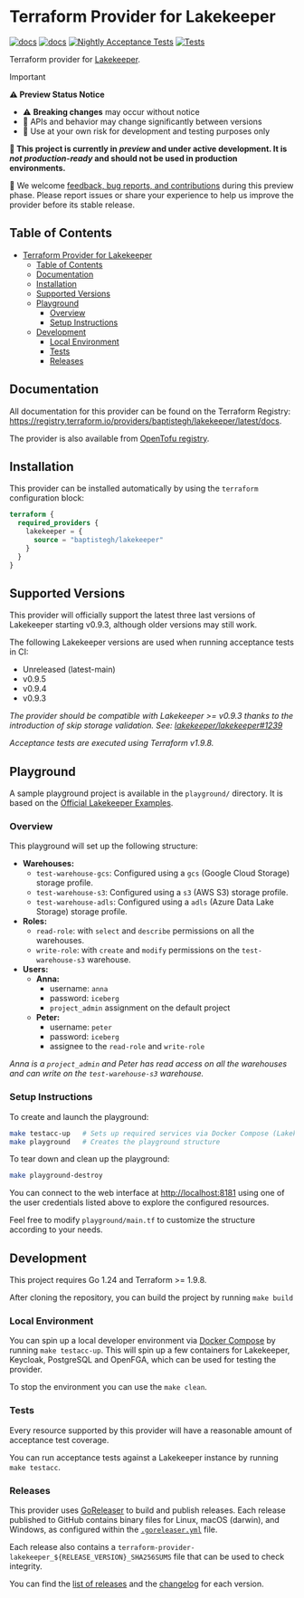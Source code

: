 # Terraform Provider for Lakekeeper

[![docs](https://img.shields.io/static/v1?label=Docs&message=terraform-provider-lakekeeper&color=5c4ee5)](https://registry.terraform.io/providers/baptistegh/lakekeeper/latest/docs)
[![docs](https://img.shields.io/badge/status-preview-orange)](https://github.com/baptistegh/terraform-provider-lakekeeper/releases)
[![Nightly Acceptance Tests](https://github.com/baptistegh/terraform-provider-lakekeeper/actions/workflows/nightly.yml/badge.svg)](https://github.com/baptistegh/terraform-provider-lakekeeper/actions/workflows/nightly.yml)
[![Tests](https://github.com/baptistegh/terraform-provider-lakekeeper/actions/workflows/test.yml/badge.svg)](https://github.com/baptistegh/terraform-provider-lakekeeper/actions/workflows/test.yml)

Terraform provider for [Lakekeeper](https://docs.lakekeeper.io/).

> [!IMPORTANT]  
> **⚠️ Preview Status Notice**
>
> - ⚠️ **Breaking changes** may occur without notice  
> - 🔄 APIs and behavior may change significantly between versions  
> - 🧪 Use at your own risk for development and testing purposes only
>
> **🚧 This project is currently in _preview_ and under active development. It is _not production-ready_ and should not be used in production environments.**
>
> 💬 We welcome [feedback, bug reports, and contributions](https://github.com/baptistegh/terraform-provider-lakekeeper/issues) during this preview phase.
> Please report issues or share your experience to help us improve the provider before its stable release.

## Table of Contents

- [Terraform Provider for Lakekeeper](#terraform-provider-for-lakekeeper)
  - [Table of Contents](#table-of-contents)
  - [Documentation](#documentation)
  - [Installation](#installation)
  - [Supported Versions](#supported-versions)
  - [Playground](#playground)
    - [Overview](#overview)
    - [Setup Instructions](#setup-instructions)
  - [Development](#development)
    - [Local Environment](#local-environment)
    - [Tests](#tests)
    - [Releases](#releases)

## Documentation

All documentation for this provider can be found on the Terraform Registry: <https://registry.terraform.io/providers/baptistegh/lakekeeper/latest/docs>.

The provider is also available from [OpenTofu registry](https://search.opentofu.org/provider/baptistegh/lakekeeper/latest).

## Installation

This provider can be installed automatically by using the `terraform` configuration block:

```terraform
terraform {
  required_providers {
    lakekeeper = {
      source = "baptistegh/lakekeeper"
    }
  }
}
```

## Supported Versions

This provider will officially support the latest three last versions of Lakekeeper starting v0.9.3, although older versions may still work.

The following Lakekeeper versions are used when running acceptance tests in CI:

- Unreleased (latest-main)
- v0.9.5
- v0.9.4
- v0.9.3

_The provider should be compatible with Lakekeeper >= v0.9.3 thanks to the introduction of skip storage validation._
_See: [lakekeeper/lakekeeper#1239](https://github.com/lakekeeper/lakekeeper/pull/1239)_

_Acceptance tests are executed using Terraform v1.9.8._

## Playground

A sample playground project is available in the `playground/` directory. It is based on the [Official Lakekeeper Examples](https://github.com/lakekeeper/lakekeeper/tree/main/examples/access-control-simple).

### Overview

This playground will set up the following structure:

- **Warehouses:**
  - `test-warehouse-gcs`: Configured using a `gcs` (Google Cloud Storage) storage profile.
  - `test-warehouse-s3`: Configured using a `s3` (AWS S3) storage profile.
  - `test-warehouse-adls`: Configured using a `adls` (Azure Data Lake Storage) storage profile.
- **Roles:**
  - `read-role`: with `select` and `describe` permissions on all the warehouses.
  - `write-role`: with `create` and `modify` permissions on the `test-warehouse-s3` warehouse.
- **Users:**
  - **Anna:**
    - username: `anna`
    - password: `iceberg`
    - `project_admin` assignment on the default project
  - **Peter:**
    - username: `peter`
    - password: `iceberg`
    - assignee to the `read-role` and `write-role`

_Anna is a `project_admin` and Peter has read access on all the warehouses and can write on the `test-warehouse-s3` warehouse._ 

### Setup Instructions

To create and launch the playground:

```sh
make testacc-up   # Sets up required services via Docker Compose (Lakekeeper, Keycloak, OpenFGA, PostgreSQL)
make playground   # Creates the playground structure
```

To tear down and clean up the playground:

```sh
make playground-destroy
```

You can connect to the web interface at <http://localhost:8181> using one of the user credentials listed above to explore the configured resources.

Feel free to modify `playground/main.tf` to customize the structure according to your needs.

## Development

This project requires Go 1.24 and Terraform >= 1.9.8.

After cloning the repository, you can build the project by running `make build`

### Local Environment

You can spin up a local developer environment via [Docker Compose](https://docs.docker.com/compose/) by running `make testacc-up`. This will spin up a few containers for Lakekeeper, Keycloak, PostgreSQL and OpenFGA, which can be used for testing the provider.

To stop the environment you can use the `make clean`.

### Tests

Every resource supported by this provider will have a reasonable amount of acceptance test coverage.

You can run acceptance tests against a Lakekeeper instance by running `make testacc`.

### Releases

This provider uses [GoReleaser](https://goreleaser.com/]) to build and publish releases. Each release published to GitHub contains binary files for Linux, macOS (darwin), and Windows, as configured within the [`.goreleaser.yml`](https://github.com/baptistegh/terraform-provider-lakekeeper/blob/main/.goreleaser.yml) file.

Each release also contains a `terraform-provider-lakekeeper_${RELEASE_VERSION}_SHA256SUMS` file that can be used to check integrity.

You can find the [list of releases](https://github.com/baptistegh/terraform-provider-lakekeeper/releases) and the [changelog](https://github.com/baptistegh/terraform-provider-lakekeeper/blob/main/CHANGELOG.md) for each version.
